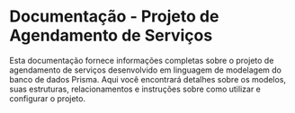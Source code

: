 # Documentação - Projeto de Agendamento de Serviços

Esta documentação fornece informações completas sobre o projeto de agendamento de serviços desenvolvido em linguagem de modelagem do banco de dados Prisma. Aqui você encontrará detalhes sobre os modelos, suas estruturas, relacionamentos e instruções sobre como utilizar e configurar o projeto.
